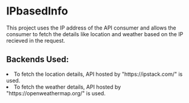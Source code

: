 # IPbasedInfo
This project uses the IP address of the API consumer and allows the consumer to fetch the details like location and weather based on the IP recieved in the request.

<h2> Backends Used: </h2>
<li>
To fetch the location details, API hosted by "https://ipstack.com/" is used.
</li>
<li>
To fetch the weather details, API hosted by "https://openweathermap.org/" is used.
</li>
